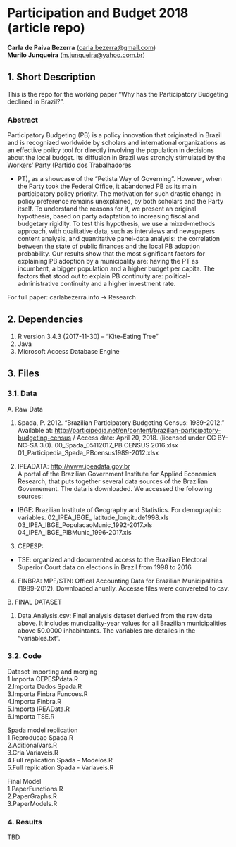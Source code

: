 Participation and Budget 2018 (article repo)
================

**Carla de Paiva Bezerra** (<carla.bezerra@gmail.com>)  
**Murilo Junqueira** (<m.junqueira@yahoo.com.br>)

## 1\. Short Description

This is the repo for the working paper “Why has the Participatory
Budgeting declined in Brazil?”.

### Abstract

Participatory Budgeting (PB) is a policy innovation that originated in
Brazil and is recognized worldwide by scholars and international
organizations as an effective policy tool for directly involving the
population in decisions about the local budget. Its diffusion in Brazil
was strongly stimulated by the Workers’ Party (Partido dos Trabalhadores
- PT), as a showcase of the “Petista Way of Governing”. However, when
the Party took the Federal Office, it abandoned PB as its main
participatory policy priority. The motivation for such drastic change in
policy preference remains unexplained, by both scholars and the Party
itself. To understand the reasons for it, we present an original
hypothesis, based on party adaptation to increasing fiscal and budgetary
rigidity. To test this hypothesis, we use a mixed-methods approach, with
qualitative data, such as interviews and newspapers content analysis,
and quantitative panel-data analysis: the correlation between the state
of public finances and the local PB adoption probability. Our results
show that the most significant factors for explaining PB adoption by a
municipality are: having the PT as incumbent, a bigger population and a
higher budget per capita. The factors that stood out to explain PB
continuity are: political-administrative continuity and a higher
investment rate.

For full paper: carlabezerra.info -\> Research

## 2\. Dependencies

1.  R version 3.4.3 (2017-11-30) – “Kite-Eating Tree”
2.  Java
3.  Microsoft Access Database Engine

## 3\. Files

### 3.1. Data

A. Raw Data

1.  Spada, P. 2012. “Brazilian Participatory Budgeting Census:
    1989-2012.” Available at:
    <http://participedia.net/en/content/brazilian-participatory-budgeting-census>
    / Access date: April 20, 2018. (licensed under CC BY-NC-SA 3.0).
    00\_Spada\_05112017\_PB CENSUS 2016.xlsx
    01\_Participedia\_Spada\_PBcensus1989-2012.xlsx

2.  IPEADATA: <http://www.ipeadata.gov.br>  
    A portal of the Brazilian Government Institute for Applied Economics
    Research, that puts together several data sources of the Brazilian
    Governement. The data is downloaded. We accessed the following
    sources:

<!-- end list -->

  - IBGE: Brazilian Institute of Geography and Statistics. For
    demographic variables. 02\_IPEA\_IBGE\_
    latitude\_longitude1998.xls  
    03\_IPEA\_IBGE\_PopulacaoMunic\_1992-2017.xls
    04\_IPEA\_IBGE\_PIBMunic\_1996-2017.xls

<!-- end list -->

3.  CEPESP:

<!-- end list -->

  - TSE: organized and documented access to the Brazilian Electoral
    Superior Court data on elections in Brazil from 1998 to 2016.

<!-- end list -->

4.  FINBRA: MPF/STN: Offical Accounting Data for Brazilian
    Municipalities (1989-2012). Downloaded anually. Accesse files were
    convereted to csv.

B. FINAL DATASET

1.  Data.Analysis.csv: Final analysis dataset derived from the raw data
    above. It includes muncipality-year values for all Brazilian
    municipalities above 50.0000 inhabintants. The variables are
    detailes in the “variables.txt”.

### 3.2. Code

Dataset importing and merging  
1.Importa CEPESPdata.R  
2.Importa Dados Spada.R  
3.Importa Finbra Funcoes.R  
4.Importa Finbra.R  
5.Importa IPEAData.R  
6.Importa TSE.R

Spada model replication  
1.Reproducao Spada.R  
2.AditionalVars.R  
3.Cria Variaveis.R  
4.Full replication Spada - Modelos.R  
5.Full replication Spada - Variaveis.R

Final Model  
1.PaperFunctions.R  
2.PaperGraphs.R  
3.PaperModels.R

### 4\. Results

TBD

###
